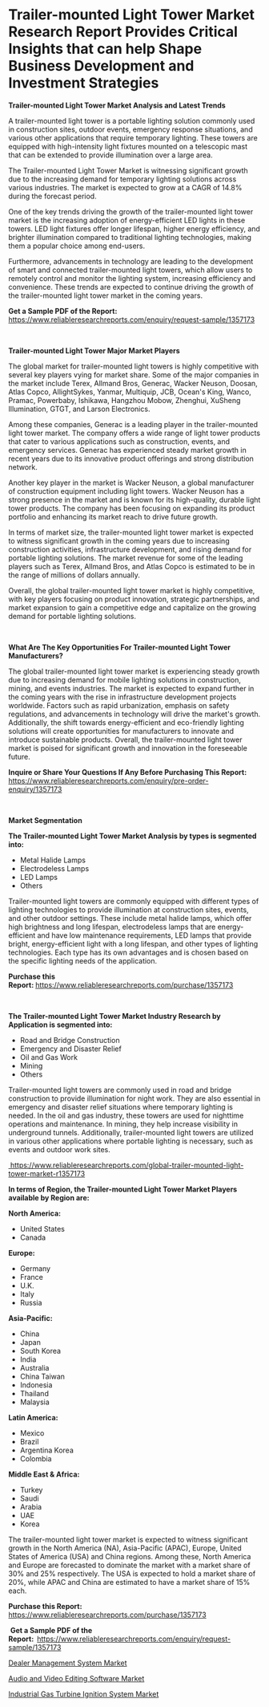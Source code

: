 <p><h1>Trailer-mounted Light Tower Market Research Report Provides Critical Insights that can help Shape Business Development and Investment Strategies</h1></p><p><strong>Trailer-mounted Light Tower Market Analysis and Latest Trends</strong></p>
<p><p>A trailer-mounted light tower is a portable lighting solution commonly used in construction sites, outdoor events, emergency response situations, and various other applications that require temporary lighting. These towers are equipped with high-intensity light fixtures mounted on a telescopic mast that can be extended to provide illumination over a large area.</p><p>The Trailer-mounted Light Tower Market is witnessing significant growth due to the increasing demand for temporary lighting solutions across various industries. The market is expected to grow at a CAGR of 14.8% during the forecast period.</p><p>One of the key trends driving the growth of the trailer-mounted light tower market is the increasing adoption of energy-efficient LED lights in these towers. LED light fixtures offer longer lifespan, higher energy efficiency, and brighter illumination compared to traditional lighting technologies, making them a popular choice among end-users.</p><p>Furthermore, advancements in technology are leading to the development of smart and connected trailer-mounted light towers, which allow users to remotely control and monitor the lighting system, increasing efficiency and convenience. These trends are expected to continue driving the growth of the trailer-mounted light tower market in the coming years.</p></p>
<p><strong>Get a Sample PDF of the Report:&nbsp;</strong> <a href="https://www.reliableresearchreports.com/enquiry/request-sample/1357173">https://www.reliableresearchreports.com/enquiry/request-sample/1357173</a></p>
<p>&nbsp;</p>
<p><strong>Trailer-mounted Light Tower Major Market Players</strong></p>
<p><p>The global market for trailer-mounted light towers is highly competitive with several key players vying for market share. Some of the major companies in the market include Terex, Allmand Bros, Generac, Wacker Neuson, Doosan, Atlas Copco, AllightSykes, Yanmar, Multiquip, JCB, Ocean's King, Wanco, Pramac, Powerbaby, Ishikawa, Hangzhou Mobow, Zhenghui, XuSheng Illumination, GTGT, and Larson Electronics.</p><p>Among these companies, Generac is a leading player in the trailer-mounted light tower market. The company offers a wide range of light tower products that cater to various applications such as construction, events, and emergency services. Generac has experienced steady market growth in recent years due to its innovative product offerings and strong distribution network.</p><p>Another key player in the market is Wacker Neuson, a global manufacturer of construction equipment including light towers. Wacker Neuson has a strong presence in the market and is known for its high-quality, durable light tower products. The company has been focusing on expanding its product portfolio and enhancing its market reach to drive future growth.</p><p>In terms of market size, the trailer-mounted light tower market is expected to witness significant growth in the coming years due to increasing construction activities, infrastructure development, and rising demand for portable lighting solutions. The market revenue for some of the leading players such as Terex, Allmand Bros, and Atlas Copco is estimated to be in the range of millions of dollars annually.</p><p>Overall, the global trailer-mounted light tower market is highly competitive, with key players focusing on product innovation, strategic partnerships, and market expansion to gain a competitive edge and capitalize on the growing demand for portable lighting solutions.</p></p>
<p>&nbsp;</p>
<p><strong>What Are The Key Opportunities For Trailer-mounted Light Tower Manufacturers?</strong></p>
<p><p>The global trailer-mounted light tower market is experiencing steady growth due to increasing demand for mobile lighting solutions in construction, mining, and events industries. The market is expected to expand further in the coming years with the rise in infrastructure development projects worldwide. Factors such as rapid urbanization, emphasis on safety regulations, and advancements in technology will drive the market's growth. Additionally, the shift towards energy-efficient and eco-friendly lighting solutions will create opportunities for manufacturers to innovate and introduce sustainable products. Overall, the trailer-mounted light tower market is poised for significant growth and innovation in the foreseeable future.</p></p>
<p><strong>Inquire or Share Your Questions If Any Before Purchasing This Report:</strong> <a href="https://www.reliableresearchreports.com/enquiry/pre-order-enquiry/1357173">https://www.reliableresearchreports.com/enquiry/pre-order-enquiry/1357173</a></p>
<p>&nbsp;</p>
<p><strong>Market Segmentation</strong></p>
<p><strong>The Trailer-mounted Light Tower Market Analysis by types is segmented into:</strong></p>
<p><ul><li>Metal Halide Lamps</li><li>Electrodeless Lamps</li><li>LED Lamps</li><li>Others</li></ul></p>
<p><p>Trailer-mounted light towers are commonly equipped with different types of lighting technologies to provide illumination at construction sites, events, and other outdoor settings. These include metal halide lamps, which offer high brightness and long lifespan, electrodeless lamps that are energy-efficient and have low maintenance requirements, LED lamps that provide bright, energy-efficient light with a long lifespan, and other types of lighting technologies. Each type has its own advantages and is chosen based on the specific lighting needs of the application.</p></p>
<p><strong>Purchase this Report:&nbsp;</strong><a href="https://www.reliableresearchreports.com/purchase/1357173">https://www.reliableresearchreports.com/purchase/1357173</a></p>
<p>&nbsp;</p>
<p><strong>The Trailer-mounted Light Tower Market Industry Research by Application is segmented into:</strong></p>
<p><ul><li>Road and Bridge Construction</li><li>Emergency and Disaster Relief</li><li>Oil and Gas Work</li><li>Mining</li><li>Others</li></ul></p>
<p><p>Trailer-mounted light towers are commonly used in road and bridge construction to provide illumination for night work. They are also essential in emergency and disaster relief situations where temporary lighting is needed. In the oil and gas industry, these towers are used for nighttime operations and maintenance. In mining, they help increase visibility in underground tunnels. Additionally, trailer-mounted light towers are utilized in various other applications where portable lighting is necessary, such as events and outdoor work sites.</p></p>
<p><a href="https://www.reliableresearchreports.com/global-trailer-mounted-light-tower-market-r1357173">&nbsp;https://www.reliableresearchreports.com/global-trailer-mounted-light-tower-market-r1357173</a></p>
<p><strong>In terms of Region, the Trailer-mounted Light Tower Market Players available by Region are:</strong></p>
<p>
    <p> <strong> North America: </strong>
        <ul>
            <li>United States</li>
            <li>Canada</li>
        </ul>
        </p> 
    <p> <strong> Europe: </strong>
        <ul>
            <li>Germany</li>
            <li>France</li>
            <li>U.K.</li>
            <li>Italy</li>
            <li>Russia</li>
        </ul>
        </p> 
    <p> <strong> Asia-Pacific: </strong>
        <ul>
            <li>China</li>
            <li>Japan</li>
            <li>South Korea</li>
            <li>India</li>
            <li>Australia</li>
            <li>China Taiwan</li>
            <li>Indonesia</li>
            <li>Thailand</li>
            <li>Malaysia</li>
        </ul>
        </p> 
    <p> <strong> Latin America: </strong>
        <ul>
            <li>Mexico</li>
            <li>Brazil</li>
            <li>Argentina Korea</li>
            <li>Colombia</li>
        </ul>
        </p> 
    <p> <strong> Middle East & Africa: </strong>
        <ul>
            <li>Turkey</li>
            <li>Saudi</li>
            <li>Arabia</li>
            <li>UAE</li>
            <li>Korea</li>
        </ul>
    </p>
    </p>
<p><p>The trailer-mounted light tower market is expected to witness significant growth in the North America (NA), Asia-Pacific (APAC), Europe, United States of America (USA) and China regions. Among these, North America and Europe are forecasted to dominate the market with a market share of 30% and 25% respectively. The USA is expected to hold a market share of 20%, while APAC and China are estimated to have a market share of 15% each.</p></p>
<p><strong>Purchase this Report: </strong><a href="https://www.reliableresearchreports.com/purchase/1357173">https://www.reliableresearchreports.com/purchase/1357173</a></p>
<p>&nbsp;<strong>Get a Sample PDF of the Report:&nbsp;&nbsp;</strong><a href="https://www.reliableresearchreports.com/enquiry/request-sample/1357173">https://www.reliableresearchreports.com/enquiry/request-sample/1357173</a></p>
<p><strong></strong></p>
<p><p><a href="https://artistic-helicopter-ca9.notion.site/Dealer-Management-System-Market-Size-Market-Outlook-and-Market-Forecast-2024-to-2031-97cd9bb31cb24cb3b35948dca95c8944">Dealer Management System Market</a></p><p><a href="https://valiant-lunge-8fe.notion.site/Audio-and-Video-Editing-Software-Market-Outlook-Industry-Overview-and-Forecast-2024-to-2031-843949ec50fe4bcea825c939014228da">Audio and Video Editing Software Market</a></p><p><a href="https://picayune-night-cbd.notion.site/Analyzing-Industrial-Gas-Turbine-Ignition-System-Market-Global-Industry-Perspective-and-Forecast-2-3ff9f8653b584857adbad0817989ede4">Industrial Gas Turbine Ignition System Market</a></p></p>